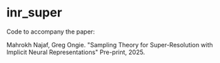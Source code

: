 # inr_super
Code to accompany the paper:

Mahrokh Najaf, Greg Ongie. "Sampling Theory for Super-Resolution with Implicit Neural Representations" Pre-print, 2025.
